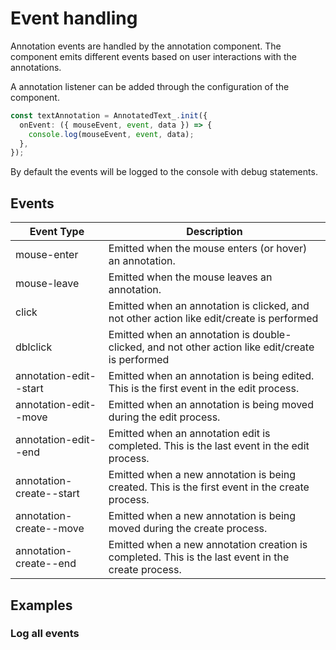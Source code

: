 # Event handling

Annotation events are handled by the annotation component. The component emits different events based on user
interactions with the annotations.

A annotation listener can be added through the configuration of the component.

```typescript
const textAnnotation = AnnotatedText_.init({
  onEvent: ({ mouseEvent, event, data }) => {
    console.log(mouseEvent, event, data);
  },
});
```

By default the events will be logged to the console with debug statements.

## Events

| Event Type               | Description                                                                                        |
|--------------------------|----------------------------------------------------------------------------------------------------|
| mouse-enter              | Emitted when the mouse enters (or hover) an annotation.                                            |
| mouse-leave              | Emitted when the mouse leaves an annotation.                                                       |
| click                    | Emitted when an annotation is clicked, and not other action like edit/create is performed          |
| dblclick                 | Emitted when an annotation is double-clicked, and not other action like edit/create is performed   |
| annotation-edit--start   | Emitted when an annotation is being edited. This is the first event in the edit process.           |
| annotation-edit--move    | Emitted when an annotation is being moved during the edit process.                                 |
| annotation-edit--end     | Emitted when an annotation edit is completed. This is the last event in the edit process.          |
| annotation-create--start | Emitted when a new annotation is being created. This is the first event in the create process.     |
| annotation-create--move  | Emitted when a new annotation is being moved during the create process.                            |
| annotation-create--end   | Emitted when a new annotation creation is completed. This is the last event in the create process. |

## Examples

<script setup>
//
import { onMounted, onUnmounted, watch, watchEffect } from "vue";
import { AnnotatedText_ } from "@ghentcdh/vue-component-annotated-text";
import { lines, annotations, waitUntilElementExists } from "@demo";

const textAnnotations = annotations.slice(0,6);
const textLines = lines.slice(0,4);

const createAnnotations = (id, config) => {
    console.log("createAnnotations", id, config);
    waitUntilElementExists(id).then((element) => {
        const textAnnotation = AnnotatedText_.init(config);
        textAnnotation.setLines(textLines, false);
        textAnnotation.setAnnotations(textAnnotations, false);
        textAnnotation.init(id);
    });
}

createAnnotations("annotation-log", {
    actions: {
        create: true,
        edit: true,
    },
    onEvent: ({ mouseEvent, event, data }) => {
        console.log(mouseEvent, event, data);
        const logger = document.getElementById("annotation-logger");
        logger.innerHTML = `<p><b>${event}</b>: ${data.annotation.id}</p>`;
        const log = document.getElementById("annotation-log");
        // log.scrollTop = log.scrollHeight; // Scroll to the bottom
    }
});

</script>

### Log all events

<div id="annotation-log"></div>
<pre id="annotation-logger"></pre>
